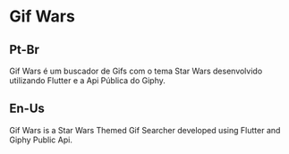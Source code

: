 # Gif Wars

## Pt-Br

Gif Wars é um buscador de Gifs com o tema Star Wars desenvolvido utilizando Flutter e a Api Pública do Giphy.


## En-Us

Gif Wars is a Star Wars Themed Gif Searcher developed using Flutter and Giphy Public Api.

